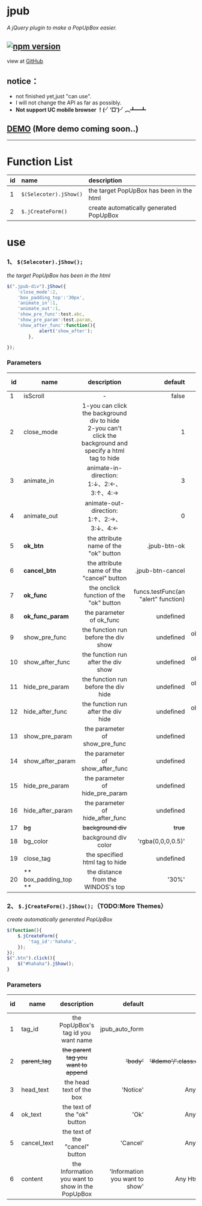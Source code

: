 # jpub

*A jQuery plugin to make a PopUpBox easier.*

[![npm version](https://badge.fury.io/js/jpub.png)](https://badge.fury.io/js/jpub)
-----------


view at [GitHub](https://github.com/PichurChill/jpub)

## notice：
* not finished yet,just "can use".
* I will not change the API as far as possibly.
* **Not support UC mobile browser ！(╯‵□′)╯︵┻━┻**

## [DEMO](http://jirachi.win/jpub/) (More demo coming soon..)
-----
# Function List
|id|name|description|
|---|:--|:--|
|1|`$(Selecoter).jShow()`|the target PopUpBox  has been in the html|
|2|`$.jCreateForm()`|create automatically generated PopUpBox|

# use
### 1、 `$(Selecoter).jShow();`
*the target PopUpBox  has been in the html*
```js
$(".jpub-div").jShow({
    'close_mode':2,
    'box_padding_top':'30px',
    'animate_in':1,
    'animate_out':1,
    'show_pre_func':test.abc,
    'show_pre_param':test.param,
    'show_after_func':function(){
            alert('show_after');
        },

});
```
### Parameters
|id| name | description | default |value|require id|
|-------------| ------------- |:-----------:| -----:| -----:| -----:|
|1| isScroll | - | false |true/false|-|
|2|close_mode|1-you can click the background div to hide<br>2-you can't click the background and specify a html tag to hide|1|1/2|-|
|3|animate_in|animate-in-direction:<br>1:↓、2:←、3:↑、4:→|3|1/2/3/4|-|
|4|animate_out|animate-out-direction:<br>1:↑、2:→、3:↓、4:←|0|0/1/2/3/4|-|
|5|**ok_btn**|the attribute name of the "ok" button |.jpub-btn-ok|'.btn_1'/'#btn_1'|-|
|6|**cancel_btn**|the attribute name of the "cancel" button |.jpub-btn-cancel|'.btn_2'/'#btn_2'|-|
|7|**ok_func**|the onclick function of the "ok" button  |funcs.testFunc(an "alert" function)|type of function|5|
|8|**ok_func_param**|the parameter of ok_func |undefined|Any|6|
|9|show_pre_func|the function run before the div show|undefined|obj.func/funcName()/function(){alert()}|-|
|10|show_after_func|the function run after the div show|undefined|obj.func/funcName()/function(){alert()}|-|
|11|hide_pre_param|the function run before the div hide|undefined|obj.func/funcName()/function(){alert()}|-|
|12|hide_after_func|the function run after the div hide|undefined|obj.func/funcName()/function(){alert()}|-|
|13|show_pre_param|the parameter of show_pre_func |undefined|Any|9|
|14|show_after_param|the parameter of show_after_func |undefined|Any|10|
|15|hide_pre_param|the parameter of hide_pre_param |undefined|Any|11|
|16|hide_after_param|the parameter of hide_after_func |undefined|Any|12|
|17|~~bg~~| ~~background div~~ |~~true~~ |~~true/false~~|-|
|18|bg_color | background div color| 'rgba(0,0,0,0.5)'|'rgba(x,x,x,x)'|-|
|19|close_tag|the specified html tag to hide|undefined|'#demo'/'.example'/...|2|
|20|** box_padding_top **|the distance from the WINDOS's top|'30%'|'20%'/'20px'/...|-|


### 2、 `$.jCreateForm().jShow();`（TODO:More Themes）
*create automatically generated PopUpBox*

```js
$(function(){
    $.jCreateForm({
        'tag_id':'hahaha',
    });
});
$(".btn").click(){
    $("#hahaha").jShow();
}

```
### Parameters
|id| name | description | default |value|require id|
|-------------| ------------- |:-----------:| -----:| -----:| -----:|
|1| tag_id | the PopUpBox's tag id you want name  | jpub_auto_form |-|-|
|2|~~parent_tag~~|~~the parent tag you want to append~~|~~'body'~~|~~'#demo'/'.class:eq(x)'~~|-|
|3|head_text|the head text of the box|'Notice'|Any word|-|
|4|ok_text|the text of the "ok" button|'Ok'|Any word|-|
|5|cancel_text|the text of the "cancel" button|'Cancel'|Any word|-|
|6|content|the Information you want to show in the PopUpBox|'Information you want to show'|Any Html tag|-|
